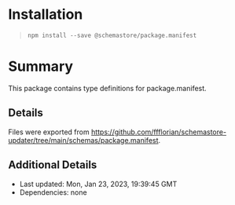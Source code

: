 # Installation
> `npm install --save @schemastore/package.manifest`

# Summary
This package contains type definitions for package.manifest.

## Details
Files were exported from https://github.com/ffflorian/schemastore-updater/tree/main/schemas/package.manifest.

## Additional Details
* Last updated: Mon, Jan 23, 2023, 19:39:45 GMT
* Dependencies: none
